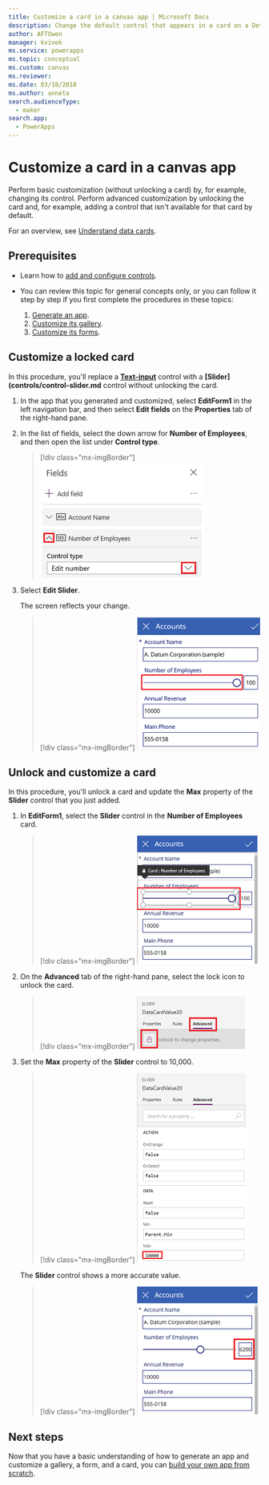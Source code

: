 ```yaml
---
title: Customize a card in a canvas app | Microsoft Docs
description: Change the default control that appears in a card on a Details or Edit form in a canvas app
author: AFTOwen
manager: kvivek
ms.service: powerapps
ms.topic: conceptual
ms.custom: canvas
ms.reviewer: 
ms.date: 03/18/2018
ms.author: anneta
search.audienceType: 
  - maker
search.app: 
  - PowerApps
---
```

# Customize a card in a canvas app

Perform basic customization (without unlocking a card) by, for example, changing its control. Perform advanced customization by unlocking the card and, for example, adding a control that isn't available for that card by default.

For an overview, see [Understand data cards](working-with-cards.md).

## Prerequisites

- Learn how to [add and configure controls](add-configure-controls.md).
- You can review this topic for general concepts only, or you can follow it step by step if you first complete the procedures in these topics:

    1. [Generate an app](data-platform-create-app.md).
    1. [Customize its gallery](customize-layout-sharepoint.md).
    1. [Customize its forms](customize-forms-sharepoint.md).

## Customize a locked card

In this procedure, you'll replace a **[Text-input](controls/control-text-input.md)** control with a **[Slider](controls/control-slider.md** control without unlocking the card.

1. In the app that you generated and customized, select **EditForm1** in the left navigation bar, and then select **Edit fields** on the **Properties** tab of the right-hand pane.

1. In the list of fields, select the down arrow for **Number of Employees**, and then open the list under **Control type**.

    > [!div class="mx-imgBorder"]
    > ![Drop-down list of options for a number card](./media/customize-card/card-selector.png)

1. Select **Edit Slider**.

    The screen reflects your change.

    > [!div class="mx-imgBorder"]
    > ![EditForm1 with slider control](./media/customize-card/add-slider.png)

## Unlock and customize a card

In this procedure, you'll unlock a card and update the **Max** property of the **Slider** control that you just added.

1. In **EditForm1**, select the **Slider** control in the **Number of Employees** card.

    > [!div class="mx-imgBorder"]
    > ![Select the slider](./media/customize-card/select-slider.png)

1. On the **Advanced** tab of the right-hand pane, select the lock icon to unlock the card.

    > [!div class="mx-imgBorder"]
    > ![Unlock card](./media/customize-card/lock-icon.png)

1. Set the **Max** property of the **Slider** control to 10,000.

    > [!div class="mx-imgBorder"]
    > ![Max property on Advanced tab](./media/customize-card/max-property.png)

    The **Slider** control shows a more accurate value.

    > [!div class="mx-imgBorder"]
    > ![Slider range: 0-10,000](./media/customize-card/final-slider.png)

## Next steps

Now that you have a basic understanding of how to generate an app and customize a gallery, a form, and a card, you can [build your own app from scratch](data-platform-create-app-scratch.md).